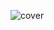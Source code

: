 ![cover](https://user-images.githubusercontent.com/38663656/108352773-88cbcc00-7211-11eb-8ec7-2ca1e0fe1697.jpg)
